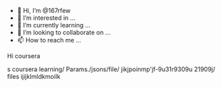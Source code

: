 - 👋 Hi, I’m @167rfew
- 👀 I’m interested in ...
- 🌱 I’m currently learning ...
- 💞️ I’m looking to collaborate on ...
- 📫 How to reach me ...

<!---
167rfew/167rfew is a ✨ special ✨ repository because its `README.md` (this file) appears on your GitHub profile.
You can click the Preview link to take a look at your changes.
--->Hi coursera 
s
coursera learning/ Params./jsons/file/
jikjpoinmp'jf-9u31r9309u  21909j/ files ijijklmldkmoilk 
